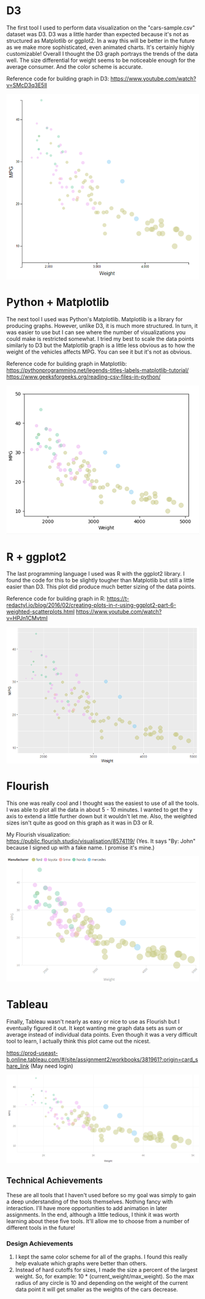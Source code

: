 # D3

The first tool I used to perform data visualization on the "cars-sample.csv" dataset was D3. D3 was a little harder than expected because
it's not as structured as Matplotlib or ggplot2. In a way this will be better in the future as we make more sophisticated, even animated charts.
It's certainly highly customizable! Overall I thought the D3 graph portrays the trends of the data well. The size differential for weight seems to
be noticeable enough for the average consumer. And the color scheme is accurate.

Reference code for building graph in D3:
https://www.youtube.com/watch?v=SMcD3q3E5lI

![D3 Visualization](img/D3Visualization.png)

# Python + Matplotlib

The next tool I used was Python's Matplotlib. Matplotlib is a library for producing graphs. However, unlike D3, it is much more structured.
In turn, it was easier to use but I can see where the number of visualizations you could make is restricted somewhat. I tried my best to scale
the data points similarly to D3 but the Matplotlib graph is a little less obvious as to how the weight of the vehicles affects MPG. You can see it
but it's not as obvious.

Reference code for building graph in Matplotlib:
https://pythonprogramming.net/legends-titles-labels-matplotlib-tutorial/
https://www.geeksforgeeks.org/reading-csv-files-in-python/

![Matplotlib Visualization](img/MatplotlibVisualization.png)

# R + ggplot2

The last programming language I used was R with the ggplot2 library. I found the code for this to be slightly tougher than Matplotlib but still
a little easier than D3. This plot did produce much better sizing of the data points.

Reference code for building graph in R:
https://t-redactyl.io/blog/2016/02/creating-plots-in-r-using-ggplot2-part-6-weighted-scatterplots.html
https://www.youtube.com/watch?v=HPJn1CMvtmI

![ggplot2 Visualization](img/ggplotVisualization.png)

# Flourish

This one was really cool and I thought was the easiest to use of all the tools. I was able to plot all the data in about 5 - 10 minutes.
I wanted to get the y axis to extend a little further down but it wouldn't let me. Also, the weighted sizes isn't quite as good on this graph as it was in
D3 or R.

My Flourish visualization: https://public.flourish.studio/visualisation/8574119/ (Yes. It says "By: John" because I signed up with a fake name. I promise it's
mine.)

![Flourish Visualization](img/FlourishVisualization.png)

# Tableau

Finally, Tableau wasn't nearly as easy or nice to use as Flourish but I eventually figured it out. It kept wanting me graph data sets as sum or average
instead of individual data points. Even though it was a very difficult tool to learn, I actually think this plot came out the nicest.

https://prod-useast-b.online.tableau.com/#/site/assignment2/workbooks/381961?:origin=card_share_link (May need login)

![Tableau Visualization](img/TableauVisualization.png)

## Technical Achievements
These are all tools that I haven't used before so my goal was simply to gain a deep understanding of the tools themselves. Nothing fancy
with interaction. I'll have more opportunities to add animation in later assignments. In the end, although a little tedious, I think it
was worth learning about these five tools. It'll allow me to choose from a number of different tools in the future!

### Design Achievements
1. I kept the same color scheme for all of the graphs. I found this really help evaluate which graphs were better than others.
2. Instead of hard cutoffs for sizes, I made the size a percent of the largest weight. So, for example: 10 * (current_weight/max_weight).
   So the max radius of any circle is 10 and depending on the weight of the current data point it will get smaller as the weights of
   the cars decrease.
